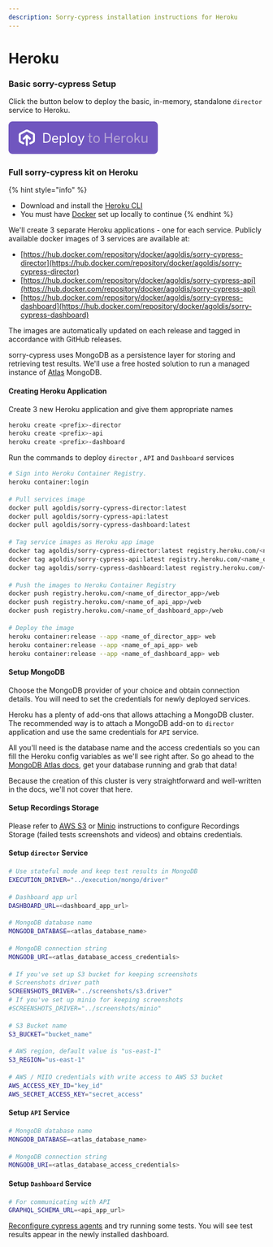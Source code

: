 ```yaml
---
description: Sorry-cypress installation instructions for Heroku
---
```


# Heroku

### Basic sorry-cypress Setup <a id="running-a-stateless-director-service"></a>

Click the button below to deploy the basic, in-memory, standalone `director` service to Heroku.

[![](../.gitbook/assets/button.svg)](https://heroku.com/deploy?template=https://github.com/agoldis/sorry-cypress/tree/master)

### Full sorry-cypress kit on Heroku

{% hint style="info" %}
* Download and install the [Heroku CLI](https://devcenter.heroku.com/articles/heroku-cli)
* You must have [Docker](https://docs.docker.com/get-docker/) set up locally to continue
{% endhint %}

We'll create 3 separate Heroku applications - one for each service. Publicly available docker images of 3 services are available at:

* [https://hub.docker.com/repository/docker/agoldis/sorry-cypress-director](https://hub.docker.com/repository/docker/agoldis/sorry-cypress-director)
* [https://hub.docker.com/repository/docker/agoldis/sorry-cypress-api](https://hub.docker.com/repository/docker/agoldis/sorry-cypress-api)
* [https://hub.docker.com/repository/docker/agoldis/sorry-cypress-dashboard](https://hub.docker.com/repository/docker/agoldis/sorry-cypress-dashboard)

The images are automatically updated on each release and tagged in accordance with GitHub releases.

sorry-cypress uses MongoDB as a persistence layer for storing and retrieving test results. We'll use a free  hosted solution to run a managed instance of [Atlas](https://www.mongodb.com/cloud/atlas) MongoDB.

#### Creating Heroku Application

Create 3 new Heroku application and give them appropriate names

```bash
heroku create <prefix>-director
heroku create <prefix>-api
heroku create <prefix>-dashboard
```

Run the commands to deploy  `director` , `API` and `Dashboard` services

```bash
# Sign into Heroku Container Registry.
heroku container:login

# Pull services image
docker pull agoldis/sorry-cypress-director:latest
docker pull agoldis/sorry-cypress-api:latest
docker pull agoldis/sorry-cypress-dashboard:latest

# Tag service images as Heroku app image
docker tag agoldis/sorry-cypress-director:latest registry.heroku.com/<name_of_director_app>/web
docker tag agoldis/sorry-cypress-api:latest registry.heroku.com/<name_of_api_app>/web
docker tag agoldis/sorry-cypress-dashboard:latest registry.heroku.com/<name_of_dashboard_app>/web

# Push the images to Heroku Container Registry
docker push registry.heroku.com/<name_of_director_app>/web
docker push registry.heroku.com/<name_of_api_app>/web
docker push registry.heroku.com/<name_of_dashboard_app>/web

# Deploy the image
heroku container:release --app <name_of_director_app> web
heroku container:release --app <name_of_api_app> web
heroku container:release --app <name_of_dashboard_app> web
```

#### Setup MongoDB

Choose the MongoDB provider of your choice and obtain connection details. You will need to set the credentials for newly deployed services.

Heroku has a plenty of add-ons that allows attaching a MongoDB cluster. The recommended way is to attach a MongoDB add-on to `director` application and use the same credentials for `API` service. 

All you'll need is the database name and the access credentials so you can fill the Heroku config variables as we'll see right after. So go ahead to the [MongoDB Atlas docs](https://docs.atlas.mongodb.com/getting-started/), get your database running and grab that data!

Because the creation of this cluster is very straightforward and well-written in the docs, we'll not cover that here.

#### Setup Recordings Storage

Please refer to [AWS S3]() or [Minio]() instructions to configure Recordings Storage \(failed tests screenshots and videos\) and obtains credentials.

#### Setup `director` Service

```bash
# Use stateful mode and keep test results in MongoDB
EXECUTION_DRIVER="../execution/mongo/driver"

# Dashboard app url
DASHBOARD_URL=<dashboard_app_url>

# MongoDB database name
MONGODB_DATABASE=<atlas_database_name>

# MongoDB connection string
MONGODB_URI=<atlas_database_access_credentials>

# If you've set up S3 bucket for keeping screenshots
# Screenshots driver path
SCREENSHOTS_DRIVER="../screenshots/s3.driver"
# If you've set up minio for keeping screenshots
#SCREENSHOTS_DRIVER="../screenshots/minio"

# S3 Bucket name
S3_BUCKET="bucket_name"

# AWS region, default value is "us-east-1"
S3_REGION="us-east-1"

# AWS / MIIO credentials with write access to AWS S3 bucket
AWS_ACCESS_KEY_ID="key_id"
AWS_SECRET_ACCESS_KEY="secret_access"
```

#### Setup `API` Service

```bash
# MongoDB database name
MONGODB_DATABASE=<atlas_database_name>

# MongoDB connection string
MONGODB_URI=<atlas_database_access_credentials>
```

#### Setup `Dashboard` Service

```bash
# For communicating with API
GRAPHQL_SCHEMA_URL=<api_app_url>
```

[Reconfigure cypress agents](../cypress-agent/configuring-cypress-agent.md) and try running some tests. You will see test results appear in the newly installed dashboard.

